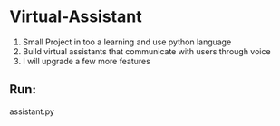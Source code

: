 # Virtual-Assistant
1. Small Project in too a learning and use python language
2. Build virtual assistants that communicate with users through voice
3. I will upgrade a few more features
## Run:
assistant.py
